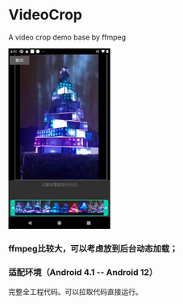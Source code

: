 # VideoCrop
A video crop demo base by ffmpeg

<img src="https://github.com/Pangu-Immortal/VideoCropping/blob/main/Screenshot_20220617_163923.png" width="40%" height="40%" />

###

### ffmpeg比较大，可以考虑放到后台动态加载；

### 适配环境（Android 4.1 -- Android 12）

完整全工程代码。可以拉取代码直接运行。

###

